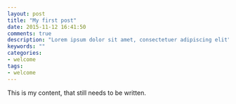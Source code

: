 ```yaml
---
layout: post
title: "My first post"
date: 2015-11-12 16:41:50
comments: true
description: "Lorem ipsum dolor sit amet, consectetuer adipiscing elit"
keywords: ""
categories:
- welcome
tags:
- welcome
---
```



This is my content, that still needs to be written.